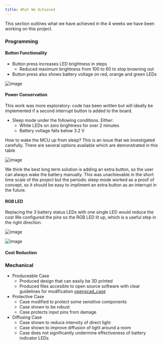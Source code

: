 ```yaml
---
title: What We Achieved
---
```

This section outlines what we have achieved in the 4 weeks we have been working on this project. 

### Programming
#### Button Functionality
- Button press increases LED brightness in steps
  - Reduced maximum brightness from 100 to 60 to stop browning out
- Button press also shows battery voltage on red, orange and green LEDs

 ![image](https://github.com/user-attachments/assets/ca544c57-47a2-442d-8706-7d09a57061c9)


#### Power Conservation
This work was more exploratory: code has been written but will ideally be implemented if a second interrupt button is added to the board. 
- Sleep mode under the following conditions. Either:
  - White LEDs on zero brightness for over 2 minutes
  - Battery voltage falls below 3.2 V

How to wake the MCU up from sleep? This is an issue that we investigated carefully. There are several options available which are demonstrated in this table 

![image](https://github.com/user-attachments/assets/cd6c6156-ef3a-4c04-b65a-84cbea7356bc)

We think the best long term solution is adding an extra button, so the user can always wake the battery manually. This was unachievable in the short time scale of the project but the periodic sleep mode worked as a proof of concept, so it should be easy to impliment an extra button as an interrupt in the future.

#### RGB LED

Replacing the 3 battery status LEDs with one single LED would reduce the cost
We configured the pins so the RGB LED lit up, which is a useful step in the right direction. 

![image](https://github.com/user-attachments/assets/962bd02d-dfdb-4951-8aaa-53aef2dadd6a)

![image](https://github.com/user-attachments/assets/3e46c980-7e0a-47e4-ad51-366d803d6a43)



 
#### Cost Reduction

 ### Mechanical
- Produceable Case
  - Produced design that can easily be 3D printed
  - Produced files accesible to open source software with clear guidelines for modification [openscad_case](../../CAD/openscad_case)
- Protective Case
  - Case modified to protect some sensitive components
  - Case shown to be robust
  - Case protects input pins from damage
- Diffusing Case
  - Case shown to reduce intensity of direct light
  - Case shown to improve diffusion of light around a room
  - Case does not significantly undermine effectiveness of battery indicator LEDs




